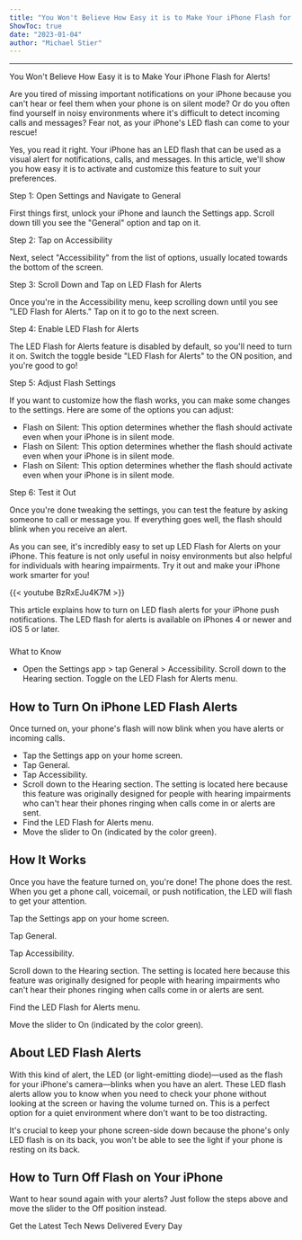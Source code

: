 ```yaml
---
title: "You Won't Believe How Easy it is to Make Your iPhone Flash for Alerts!"
ShowToc: true 
date: "2023-01-04"
author: "Michael Stier"
---
```

*****
You Won't Believe How Easy it is to Make Your iPhone Flash for Alerts!

Are you tired of missing important notifications on your iPhone because you can't hear or feel them when your phone is on silent mode? Or do you often find yourself in noisy environments where it's difficult to detect incoming calls and messages? Fear not, as your iPhone's LED flash can come to your rescue!

Yes, you read it right. Your iPhone has an LED flash that can be used as a visual alert for notifications, calls, and messages. In this article, we'll show you how easy it is to activate and customize this feature to suit your preferences.

Step 1: Open Settings and Navigate to General

First things first, unlock your iPhone and launch the Settings app. Scroll down till you see the "General" option and tap on it.

Step 2: Tap on Accessibility

Next, select "Accessibility" from the list of options, usually located towards the bottom of the screen.

Step 3: Scroll Down and Tap on LED Flash for Alerts

Once you're in the Accessibility menu, keep scrolling down until you see "LED Flash for Alerts." Tap on it to go to the next screen.

Step 4: Enable LED Flash for Alerts

The LED Flash for Alerts feature is disabled by default, so you'll need to turn it on. Switch the toggle beside "LED Flash for Alerts" to the ON position, and you're good to go!

Step 5: Adjust Flash Settings

If you want to customize how the flash works, you can make some changes to the settings. Here are some of the options you can adjust:

- Flash on Silent: This option determines whether the flash should activate even when your iPhone is in silent mode.
- Flash on Silent: This option determines whether the flash should activate even when your iPhone is in silent mode.
- Flash on Silent: This option determines whether the flash should activate even when your iPhone is in silent mode.

Step 6: Test it Out

Once you're done tweaking the settings, you can test the feature by asking someone to call or message you. If everything goes well, the flash should blink when you receive an alert.

As you can see, it's incredibly easy to set up LED Flash for Alerts on your iPhone. This feature is not only useful in noisy environments but also helpful for individuals with hearing impairments. Try it out and make your iPhone work smarter for you!

{{< youtube BzRxEJu4K7M >}} 




This article explains how to turn on LED flash alerts for your iPhone push notifications. The LED flash for alerts is available on iPhones 4 or newer and iOS 5 or later.

 
### 
What to Know
 
- Open the Settings app > tap General > Accessibility. Scroll down to the Hearing section. Toggle on the LED Flash for Alerts menu.

 
##   How to Turn On iPhone LED Flash Alerts  
 

Once turned on, your phone's flash will now blink when you have alerts or incoming calls.

 
- Tap the Settings app on your home screen.
 - Tap General.
 - Tap Accessibility.
 - Scroll down to the Hearing section. The setting is located here because this feature was originally designed for people with hearing impairments who can't hear their phones ringing when calls come in or alerts are sent.
 - Find the LED Flash for Alerts menu.
 - Move the slider to On (indicated by the color green).

 
##   How It Works  
 

Once you have the feature turned on, you're done! The phone does the rest. When you get a phone call, voicemail, or push notification, the LED will flash to get your attention.

 

Tap the Settings app on your home screen.

 

Tap General.

 

Tap Accessibility.

 

Scroll down to the Hearing section. The setting is located here because this feature was originally designed for people with hearing impairments who can't hear their phones ringing when calls come in or alerts are sent.

 

Find the LED Flash for Alerts menu.

 

Move the slider to On (indicated by the color green).

 
##   About LED Flash Alerts  
 

With this kind of alert, the LED (or light-emitting diode)—used as the flash for your iPhone's camera—blinks when you have an alert. These LED flash alerts allow you to know when you need to check your phone without looking at the screen or having the volume turned on. This is a perfect option for a quiet environment where don't want to be too distracting.

 
It's crucial to keep your phone screen-side down because the phone's only LED flash is on its back, you won't be able to see the light if your phone is resting on its back.
 
##   How to Turn Off Flash on Your iPhone  
 

Want to hear sound again with your alerts? Just follow the steps above and move the slider to the Off position instead.

 

Get the Latest Tech News Delivered Every Day




